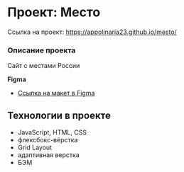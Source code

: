 # Проект: Место

Ссылка на проект: https://appolinaria23.github.io/mesto/

### Описание проекта
Сайт с местами России


**Figma**

* [Ссылка на макет в Figma](https://www.figma.com/file/2cn9N9jSkmxD84oJik7xL7/JavaScript.-Sprint-4?node-id=0%3A1)


## Технологии в проекте
- JavaScript, HTML, CSS
- флексбокс-вёрстка
- Grid Layout
- адаптивная верстка
- БЭМ